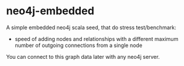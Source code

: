 # neo4j-embedded
A simple embedded neo4j scala seed, that do stress test/benchmark:
- speed of adding nodes and relationships with a different maximum number of outgoing connections from a single node

You can connect to this graph data later with any neo4j server.
